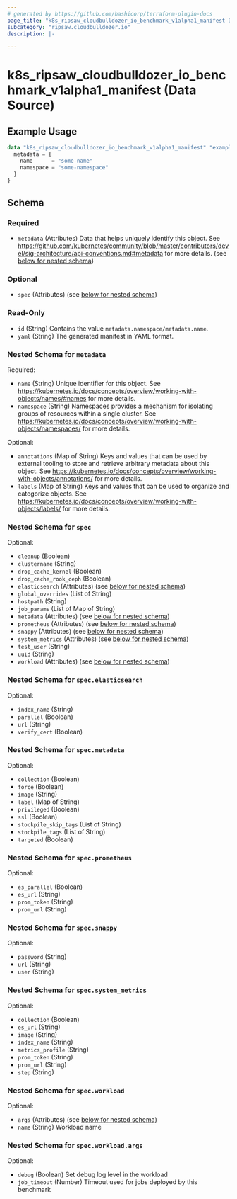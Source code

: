 ```yaml
---
# generated by https://github.com/hashicorp/terraform-plugin-docs
page_title: "k8s_ripsaw_cloudbulldozer_io_benchmark_v1alpha1_manifest Data Source - terraform-provider-k8s"
subcategory: "ripsaw.cloudbulldozer.io"
description: |-
  
---
```


# k8s_ripsaw_cloudbulldozer_io_benchmark_v1alpha1_manifest (Data Source)



## Example Usage

```terraform
data "k8s_ripsaw_cloudbulldozer_io_benchmark_v1alpha1_manifest" "example" {
  metadata = {
    name      = "some-name"
    namespace = "some-namespace"
  }
}
```

<!-- schema generated by tfplugindocs -->
## Schema

### Required

- `metadata` (Attributes) Data that helps uniquely identify this object. See https://github.com/kubernetes/community/blob/master/contributors/devel/sig-architecture/api-conventions.md#metadata for more details. (see [below for nested schema](#nestedatt--metadata))

### Optional

- `spec` (Attributes) (see [below for nested schema](#nestedatt--spec))

### Read-Only

- `id` (String) Contains the value `metadata.namespace/metadata.name`.
- `yaml` (String) The generated manifest in YAML format.

<a id="nestedatt--metadata"></a>
### Nested Schema for `metadata`

Required:

- `name` (String) Unique identifier for this object. See https://kubernetes.io/docs/concepts/overview/working-with-objects/names/#names for more details.
- `namespace` (String) Namespaces provides a mechanism for isolating groups of resources within a single cluster. See https://kubernetes.io/docs/concepts/overview/working-with-objects/namespaces/ for more details.

Optional:

- `annotations` (Map of String) Keys and values that can be used by external tooling to store and retrieve arbitrary metadata about this object. See https://kubernetes.io/docs/concepts/overview/working-with-objects/annotations/ for more details.
- `labels` (Map of String) Keys and values that can be used to organize and categorize objects. See https://kubernetes.io/docs/concepts/overview/working-with-objects/labels/ for more details.


<a id="nestedatt--spec"></a>
### Nested Schema for `spec`

Optional:

- `cleanup` (Boolean)
- `clustername` (String)
- `drop_cache_kernel` (Boolean)
- `drop_cache_rook_ceph` (Boolean)
- `elasticsearch` (Attributes) (see [below for nested schema](#nestedatt--spec--elasticsearch))
- `global_overrides` (List of String)
- `hostpath` (String)
- `job_params` (List of Map of String)
- `metadata` (Attributes) (see [below for nested schema](#nestedatt--spec--metadata))
- `prometheus` (Attributes) (see [below for nested schema](#nestedatt--spec--prometheus))
- `snappy` (Attributes) (see [below for nested schema](#nestedatt--spec--snappy))
- `system_metrics` (Attributes) (see [below for nested schema](#nestedatt--spec--system_metrics))
- `test_user` (String)
- `uuid` (String)
- `workload` (Attributes) (see [below for nested schema](#nestedatt--spec--workload))

<a id="nestedatt--spec--elasticsearch"></a>
### Nested Schema for `spec.elasticsearch`

Optional:

- `index_name` (String)
- `parallel` (Boolean)
- `url` (String)
- `verify_cert` (Boolean)


<a id="nestedatt--spec--metadata"></a>
### Nested Schema for `spec.metadata`

Optional:

- `collection` (Boolean)
- `force` (Boolean)
- `image` (String)
- `label` (Map of String)
- `privileged` (Boolean)
- `ssl` (Boolean)
- `stockpile_skip_tags` (List of String)
- `stockpile_tags` (List of String)
- `targeted` (Boolean)


<a id="nestedatt--spec--prometheus"></a>
### Nested Schema for `spec.prometheus`

Optional:

- `es_parallel` (Boolean)
- `es_url` (String)
- `prom_token` (String)
- `prom_url` (String)


<a id="nestedatt--spec--snappy"></a>
### Nested Schema for `spec.snappy`

Optional:

- `password` (String)
- `url` (String)
- `user` (String)


<a id="nestedatt--spec--system_metrics"></a>
### Nested Schema for `spec.system_metrics`

Optional:

- `collection` (Boolean)
- `es_url` (String)
- `image` (String)
- `index_name` (String)
- `metrics_profile` (String)
- `prom_token` (String)
- `prom_url` (String)
- `step` (String)


<a id="nestedatt--spec--workload"></a>
### Nested Schema for `spec.workload`

Optional:

- `args` (Attributes) (see [below for nested schema](#nestedatt--spec--workload--args))
- `name` (String) Workload name

<a id="nestedatt--spec--workload--args"></a>
### Nested Schema for `spec.workload.args`

Optional:

- `debug` (Boolean) Set debug log level in the workload
- `job_timeout` (Number) Timeout used for jobs deployed by this benchmark
